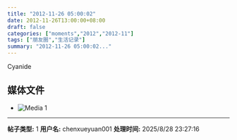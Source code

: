 ```yaml
---
title: "2012-11-26 05:00:02"
date: 2012-11-26T13:00:00+08:00
draft: false
categories: ["moments","2012","2012-11"]
tags: ["朋友圈","生活记录"]
summary: "2012-11-26 05:00:02..."
---
```


Cyanide

## 媒体文件

- ![Media 1](/Moments/photos/2012-11-26/201211260500020.jpg)

---

**帖子类型:** 1
**用户名:** chenxueyuan001
**处理时间:** 2025/8/28 23:27:16